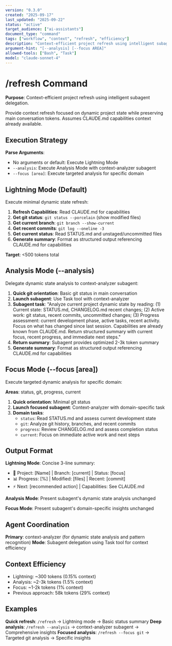 ```yaml
---
version: "0.3.0"
created: "2025-09-17"
last_updated: "2025-09-22"
status: "active"
target_audience: ["ai-assistants"]
document_type: "command"
tags: ["workflow", "context", "refresh", "efficiency"]
description: "Context-efficient project refresh using intelligent subagent delegation"
argument-hint: "[--analysis] [--focus AREA]"
allowed-tools: ["Bash", "Task"]
model: "claude-sonnet-4"
---
```


# /refresh Command

**Purpose**: Context-efficient project refresh using intelligent subagent delegation.

Provide context refresh focused on dynamic project state while preserving main conversation tokens. Assumes CLAUDE.md capabilities context already available.

## Execution Strategy

**Parse Arguments**:

- No arguments or default: Execute Lightning Mode
- `--analysis`: Execute Analysis Mode with context-analyzer subagent
- `--focus [area]`: Execute targeted analysis for specific domain

## Lightning Mode (Default)

Execute minimal dynamic state refresh:

1. **Refresh Capabilities**: Read CLAUDE.md for capabilities
2. **Get git status**: `git status --porcelain` (show modified files)
3. **Get current branch**: `git branch --show-current`
4. **Get recent commits**: `git log --oneline -3`
5. **Get current status**: Read STATUS.md and unstaged/uncommitted files
6. **Generate summary**: Format as structured output referencing CLAUDE.md for capabilities

**Target**: <500 tokens total

## Analysis Mode (--analysis)

Delegate dynamic state analysis to context-analyzer subagent:

1. **Quick git orientation**: Basic git status in main conversation
2. **Launch subagent**: Use Task tool with context-analyzer
3. **Subagent task**: "Analyze current project dynamic state by reading: (1) Current state: STATUS.md, CHANGELOG.md recent changes; (2) Active work: git status, recent commits, uncommitted changes; (3) Progress assessment: current development phase, active tasks, recent activity. Focus on what has changed since last session. Capabilities are already known from CLAUDE.md. Return structured summary with current focus, recent progress, and immediate next steps."
4. **Return summary**: Subagent provides optimized 2-3k token summary
5. **Generate summary**: Format as structured output referencing CLAUDE.md for capabilities

## Focus Mode (--focus [area])

Execute targeted dynamic analysis for specific domain:

**Areas**: status, git, progress, current

1. **Quick orientation**: Minimal git status
2. **Launch focused subagent**: Context-analyzer with domain-specific task
3. **Domain tasks**:
   - `status`: Read STATUS.md and assess current development state
   - `git`: Analyze git history, branches, and recent commits
   - `progress`: Review CHANGELOG.md and assess completion status
   - `current`: Focus on immediate active work and next steps

## Output Format

**Lightning Mode**: Concise 3-line summary:

- 🌟 Project: [Name] | Branch: [current] | Status: [focus]
- 📊 Progress: [%] | Modified: [files] | Recent: [commit]
- ⚡ Next: [recommended action] | Capabilities: See CLAUDE.md

**Analysis Mode**: Present subagent's dynamic state analysis unchanged

**Focus Mode**: Present subagent's domain-specific insights unchanged

## Agent Coordination

**Primary**: context-analyzer (for dynamic state analysis and pattern recognition)
**Mode**: Subagent delegation using Task tool for context efficiency

## Context Efficiency

- Lightning: ~300 tokens (0.15% context)
- Analysis: ~2-3k tokens (1.5% context)
- Focus: ~1-2k tokens (1% context)
- Previous approach: 58k tokens (29% context)

## Examples

**Quick refresh**: `/refresh` → Lightning mode → Basic status summary
**Deep analysis**: `/refresh --analysis` → context-analyzer subagent → Comprehensive insights
**Focused analysis**: `/refresh --focus git` → Targeted git analysis → Specific insights
